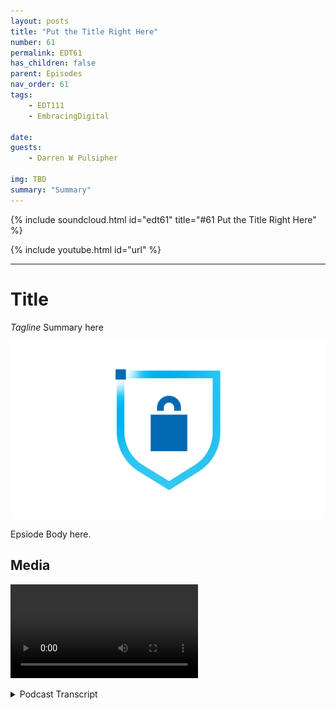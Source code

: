 ```yaml
---
layout: posts
title: "Put the Title Right Here"
number: 61
permalink: EDT61
has_children: false
parent: Episodes
nav_order: 61
tags:
    - EDT111
    - EmbracingDigital

date: 
guests:
    - Darren W Pulsipher

img: TBD
summary: "Summary"
---
```


{% include soundcloud.html id="edt61" title="#61 Put the Title Right Here" %}

{% include youtube.html id="url" %}

---

# Title

*Tagline*
Summary here

![episode image](./thumbnail.png)

Epsiode Body here.

## Media

<video src='url'></video>

<details>
<summary> Podcast Transcript </summary>

<p></p>

</details>
